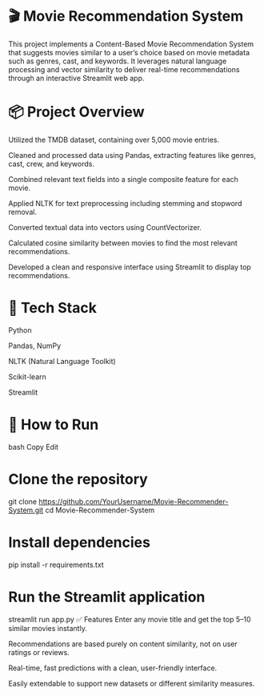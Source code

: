 # 🎬 Movie Recommendation System
This project implements a  Content-Based Movie Recommendation System that suggests movies similar to a user’s choice based on movie metadata such as genres, cast, and keywords. It leverages natural language processing and vector similarity to deliver real-time recommendations through an interactive Streamlit web app.

# 📦 Project Overview
Utilized the TMDB dataset, containing over 5,000 movie entries.

Cleaned and processed data using Pandas, extracting features like genres, cast, crew, and keywords.

Combined relevant text fields into a single composite feature for each movie.

Applied NLTK for text preprocessing including stemming and stopword removal.

Converted textual data into vectors using CountVectorizer.

Calculated cosine similarity between movies to find the most relevant recommendations.

Developed a clean and responsive interface using Streamlit to display top recommendations.

# 🔧 Tech Stack
Python

Pandas, NumPy

NLTK (Natural Language Toolkit)

Scikit-learn

Streamlit

# 🚀 How to Run
bash
Copy
Edit
# Clone the repository
git clone https://github.com/YourUsername/Movie-Recommender-System.git
cd Movie-Recommender-System

# Install dependencies
pip install -r requirements.txt

# Run the Streamlit application
streamlit run app.py
✅ Features
Enter any movie title and get the top 5–10 similar movies instantly.

Recommendations are based purely on content similarity, not on user ratings or reviews.

Real-time, fast predictions with a clean, user-friendly interface.

Easily extendable to support new datasets or different similarity measures.
